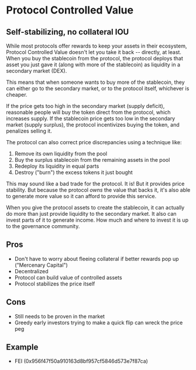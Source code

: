 # Protocol Controlled Value

## Self-stabilizing, no collateral IOU

While most protocols offer rewards to keep your assets in their ecosystem, Protocol Controlled Value doesn't let you take it back -- directly, at least. When you buy the stablecoin from the protocol, the protocol deploys that asset you just gave it \(along with more of the stablecoin\) as liquidity in a secondary market \(DEX\).

This means that when someone wants to buy more of the stablecoin, they can either go to the secondary market, or to the protocol itself, whichever is cheaper.

If the price gets too high in the secondary market \(supply deficit\), reasonable people will buy the token direct from the protocol, which increases supply. If the stablecoin price gets too low in the secondary market \(supply surplus\), the protocol incentivizes buying the token, and penalizes selling it.

The protocol can also correct price discrepancies using a technique like:

1. Remove its own liquidity from the pool
2. Buy the surplus stablecoin from the remaining assets in the pool
3. Redeploy its liquidity in equal parts
4. Destroy \("burn"\) the excess tokens it just bought

This may sound like a bad trade for the protocol. It is! But it provides price stability. But because the protocol _owns_ the value that backs it, it's also able to generate more value so it can afford to provide this service. 

When you give the protocol assets to create the stablecoin, it can actually do more than just provide liquidity to the secondary market. It also can invest parts of it to generate income. How much and where to invest it is up to the governance community.

## Pros

* Don't have to worry about fleeing collateral if better rewards pop up \("Mercenary Capital"\)
* Decentralized
* Protocol can build value of controlled assets
* Protocol stabilizes the price itself 

## Cons

* Still needs to be proven in the market
* Greedy early investors trying to make a quick flip can wreck the price peg

## Example

* FEI \(0x956f47f50a910163d8bf957cf5846d573e7f87ca\)

